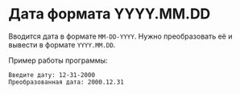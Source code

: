 
# Дата формата YYYY.MM.DD

Вводится дата в формате `MM-DD-YYYY`. Нужно преобразовать её и вывести в формате `YYYY.MM.DD`.

Пример работы программы:

```text
Введите дату: 12-31-2000
Преобразованная дата: 2000.12.31
```

